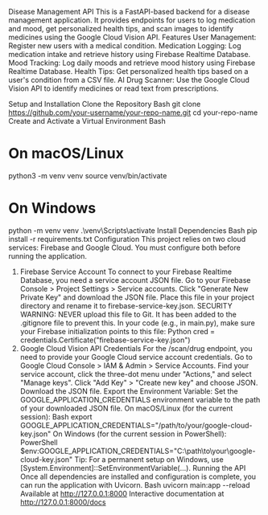 Disease Management API
This is a FastAPI-based backend for a disease management application. It provides endpoints for users to log medication and mood, get personalized health tips, and scan images to identify medicines using the Google Cloud Vision API.
Features
User Management: Register new users with a medical condition.
Medication Logging: Log medication intake and retrieve history using Firebase Realtime Database.
Mood Tracking: Log daily moods and retrieve mood history using Firebase Realtime Database.
Health Tips: Get personalized health tips based on a user's condition from a CSV file.
AI Drug Scanner: Use the Google Cloud Vision API to identify medicines or read text from prescriptions.

Setup and Installation
Clone the Repository
Bash
git clone https://github.com/your-username/your-repo-name.git
cd your-repo-name
Create and Activate a Virtual Environment
Bash
# On macOS/Linux
python3 -m venv venv
source venv/bin/activate
# On Windows
python -m venv venv
.\venv\Scripts\activate
Install Dependencies
Bash
pip install -r requirements.txt
Configuration
This project relies on two cloud services: Firebase and Google Cloud. You must configure both before running the application.
1. Firebase Service Account
To connect to your Firebase Realtime Database, you need a service account JSON file.
Go to your Firebase Console > Project Settings > Service accounts.
Click "Generate New Private Key" and download the JSON file.
Place this file in your project directory and rename it to firebase-service-key.json.
SECURITY WARNING: NEVER upload this file to Git. It has been added to the .gitignore file to prevent this.
In your code (e.g., in main.py), make sure your Firebase initialization points to this file:
Python
cred = credentials.Certificate("firebase-service-key.json")
2. Google Cloud Vision API Credentials
For the /scan/drug endpoint, you need to provide your Google Cloud service account credentials.
Go to Google Cloud Console > IAM & Admin > Service Accounts.
Find your service account, click the three-dot menu under "Actions," and select "Manage keys".
Click "Add Key" > "Create new key" and choose JSON.
Download the JSON file.
Export the Environment Variable: Set the GOOGLE_APPLICATION_CREDENTIALS environment variable to the path of your downloaded JSON file.
On macOS/Linux (for the current session):
Bash
export GOOGLE_APPLICATION_CREDENTIALS="/path/to/your/google-cloud-key.json"
On Windows (for the current session in PowerShell):
PowerShell
$env:GOOGLE_APPLICATION_CREDENTIALS="C:\path\to\your\google-cloud-key.json"
 Tip: For a permanent setup on Windows, use [System.Environment]::SetEnvironmentVariable(...).
Running the API
Once all dependencies are installed and configuration is complete, you can run the application with Uvicorn.
Bash
uvicorn main:app --reload
Available at http://127.0.0.1:8000
Interactive documentation at http://127.0.0.1:8000/docs
